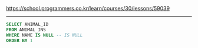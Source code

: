 https://school.programmers.co.kr/learn/courses/30/lessons/59039

---

```SQL
SELECT ANIMAL_ID
FROM ANIMAL_INS
WHERE NAME IS NULL -- IS NULL
ORDER BY 1
```